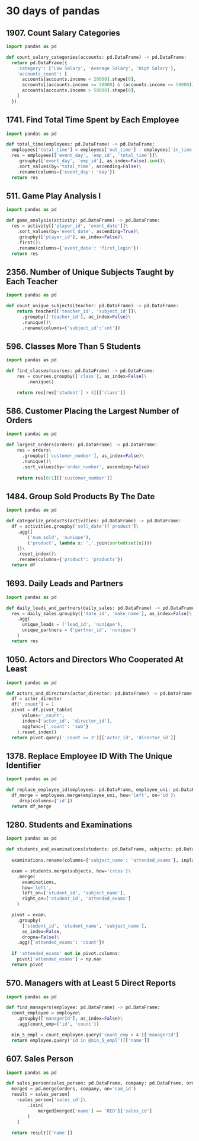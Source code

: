 # 30 days of pandas

## 1907. Count Salary Categories
```python
import pandas as pd

def count_salary_categories(accounts: pd.DataFrame) -> pd.DataFrame:
  return pd.DataFrame({
    'category': ['Low Salary', 'Average Salary', 'High Salary'],
    'accounts_count': [
      accounts[accounts.income < 20000].shape[0],
      accounts[(accounts.income >= 20000) & (accounts.income <= 50000)].shape[0],
      accounts[accounts.income > 50000].shape[0],
    ]
  })
```

## 1741. Find Total Time Spent by Each Employee

```python
import pandas as pd

def total_time(employees: pd.DataFrame) -> pd.DataFrame:
  employees['total_time'] = employees['out_time'] - employees['in_time']
  res = employees[['event_day', 'emp_id', 'total_time']]\
    .groupby(['event_day', 'emp_id'], as_index=False).sum()\
    .sort_values(by='total_time', ascending=False)\
    .rename(columns={'event_day': 'day'})
  return res
```

## 511. Game Play Analysis I

```python
import pandas as pd

def game_analysis(activity: pd.DataFrame) -> pd.DataFrame:
  res = activity[['player_id', 'event_date']]\
    .sort_values(by='event_date', ascending=True)\
    .groupby(['player_id'], as_index=False)\
    .first()\
    .rename(columns={'event_date': 'first_login'})
  return res
```

## 2356. Number of Unique Subjects Taught by Each Teacher

```python
import pandas as pd

def count_unique_subjects(teacher: pd.DataFrame) -> pd.DataFrame:
    return teacher[['teacher_id', 'subject_id']]\
      .groupby(['teacher_id'], as_index=False)\
      .nunique()\
      .rename(columns={'subject_id':'cnt'})
```

## 596. Classes More Than 5 Students

```python
import pandas as pd

def find_classes(courses: pd.DataFrame) -> pd.DataFrame:
    res = courses.groupby(['class'], as_index=False)\
        .nunique()        

    return res[res['student'] > 4][['class']]
```

## 586. Customer Placing the Largest Number of Orders

```python
import pandas as pd

def largest_orders(orders: pd.DataFrame) -> pd.DataFrame:
    res = orders\
      .groupby(['customer_number'], as_index=False)\
      .nunique()\
      .sort_values(by='order_number', ascending=False)
    
    return res[0:1][['customer_number']]
```

## 1484. Group Sold Products By The Date

```python
import pandas as pd

def categorize_products(activities: pd.DataFrame) -> pd.DataFrame:
  df = activities.groupby('sell_date')['product']\
    .agg([
        ('num_sold', 'nunique'),
        ('product', lambda x: ','.join(sorted(set(x))))            
    ])\
    .reset_index()\
    .rename(columns={'product': 'products'})
  return df
```

## 1693. Daily Leads and Partners
```python
import pandas as pd

def daily_leads_and_partners(daily_sales: pd.DataFrame) -> pd.DataFrame:
  res = daily_sales.groupby(['date_id', 'make_name'], as_index=False)\
    .agg(
      unique_leads = ('lead_id', 'nunique'),
      unique_partners = ('partner_id', 'nunique')
    )
  return res
```

## 1050. Actors and Directors Who Cooperated At Least 

```python
import pandas as pd

def actors_and_directors(actor_director: pd.DataFrame) -> pd.DataFrame:
  df = actor_director
  df['_count'] = 1
  pivot = df.pivot_table(
      values='_count', 
      index=['actor_id', 'director_id'], 
      aggfunc={'_count': 'sum'}
    ).reset_index()
  return pivot.query('_count >= 3')[['actor_id', 'director_id']]
```

## 1378. Replace Employee ID With The Unique Identifier

```python
import pandas as pd

def replace_employee_id(employees: pd.DataFrame, employee_uni: pd.DataFrame) -> pd.DataFrame:
  df_merge = employees.merge(employee_uni, how='left', on='id')\
    .drop(columns=['id'])    
  return df_merge
```

## 1280. Students and Examinations
```python
import pandas as pd

def students_and_examinations(students: pd.DataFrame, subjects: pd.DataFrame, examinations: pd.DataFrame) -> pd.DataFrame:
    
  examinations.rename(columns={'subject_name': 'attended_exams'}, inplace=True)    

  exam = students.merge(subjects, how='cross')\
    .merge(
      examinations, 
      how='left', 
      left_on=['student_id', 'subject_name'], 
      right_on=['student_id', 'attended_exams']
    )    

  pivot = exam\
    .groupby(
      ['student_id', 'student_name', 'subject_name'], 
      as_index=False, 
      dropna=False)\
    .agg({'attended_exams': 'count'})
  
  if 'attended_exams' not in pivot.columns:
    pivot['attended_exams'] = np.nan
  return pivot
```

## 570. Managers with at Least 5 Direct Reports
```python
import pandas as pd

def find_managers(employee: pd.DataFrame) -> pd.DataFrame:
  count_employee = employee\
    .groupby(['managerId'], as_index=False)\
    .agg(count_emp=('id', 'count'))    

  min_5_empl = count_employee.query('count_emp > 4')['managerId']    
  return employee.query('id in @min_5_empl')[['name']]
```

## 607. Sales Person
```python
import pandas as pd

def sales_person(sales_person: pd.DataFrame, company: pd.DataFrame, orders: pd.DataFrame) -> pd.DataFrame:
  merged = pd.merge(orders, company, on='com_id')
  result = sales_person[
    ~sales_person['sales_id']\
        .isin(
            merged[merged['name'] == 'RED']['sales_id']
        )
    ]
  
  return result[['name']]
```